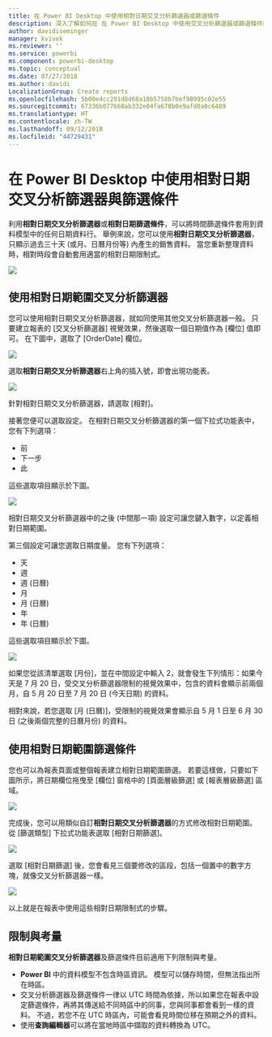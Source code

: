 ```yaml
---
title: 在 Power BI Desktop 中使用相對日期交叉分析篩選器或篩選條件
description: 深入了解如何在 在 Power BI Desktop 中使用交叉分析篩選器或篩選條件限制相對日期範圍
author: davidiseminger
manager: kvivek
ms.reviewer: ''
ms.service: powerbi
ms.component: powerbi-desktop
ms.topic: conceptual
ms.date: 07/27/2018
ms.author: davidi
LocalizationGroup: Create reports
ms.openlocfilehash: 5b00e4cc291d8d68a18b5758b7bef98995c02e55
ms.sourcegitcommit: 67336b077668ab332e04fa670b0e9afd0a0c6489
ms.translationtype: HT
ms.contentlocale: zh-TW
ms.lasthandoff: 09/12/2018
ms.locfileid: "44729431"
---
```

# <a name="use-a-relative-date-slicer-and-filter-in-power-bi-desktop"></a>在 Power BI Desktop 中使用相對日期交叉分析篩選器與篩選條件
利用**相對日期交叉分析篩選器**或**相對日期篩選條件**，可以將時間篩選條件套用到資料模型中的任何日期資料行。 舉例來說，您可以使用**相對日期交叉分析篩選器**，只顯示過去三十天 (或月、日曆月份等) 內產生的銷售資料。 當您重新整理資料時，相對時段會自動套用適當的相對日期限制式。

![](media/desktop-slicer-filter-date-range/relative-date-range-slicer-filter_01.png)

## <a name="using-the-relative-date-range-slicer"></a>使用相對日期範圍交叉分析篩選器
您可以使用相對日期交叉分析篩選器，就如同使用其他交叉分析篩選器一般。 只要建立報表的 [交叉分析篩選器] 視覺效果，然後選取一個日期值作為 [欄位] 值即可。 在下圖中，選取了 [OrderDate] 欄位。

![](media/desktop-slicer-filter-date-range/relative-date-range-slicer-filter_02.png)

選取**相對日期交叉分析篩選器**右上角的插入號，即會出現功能表。

![](media/desktop-slicer-filter-date-range/relative-date-range-slicer-filter_03.png)

針對相對日期交叉分析篩選器，請選取 [相對]。

接著您便可以選取設定。 在相對日期交叉分析篩選器的第一個下拉式功能表中，您有下列選項：

* 前
* 下一步
* 此

這些選取項目顯示於下圖。

![](media/desktop-slicer-filter-date-range/relative-date-range-slicer-filter_04.png)

相對日期交叉分析篩選器中的之後 (中間那一項) 設定可讓您鍵入數字，以定義相對日期範圍。

第三個設定可讓您選取日期度量。 您有下列選項：

* 天
* 週
* 週 (日曆)
* 月
* 月 (日曆)
* 年
* 年 (日曆)

這些選取項目顯示於下圖。

![](media/desktop-slicer-filter-date-range/relative-date-range-slicer-filter_05.png)

如果您從該清單選取 [月份]，並在中間設定中輸入 2，就會發生下列情形：如果今天是 7 月 20 日，受交叉分析篩選器限制的視覺效果中，包含的資料會顯示前兩個月，自 5 月 20 日至 7 月 20 日 (今天日期) 的資料。

相對來說，若您選取 [月 (日曆)]，受限制的視覺效果會顯示自 5 月 1 日至 6 月 30 日 (之後兩個完整的日曆月份) 的資料。

## <a name="using-the-relative-date-range-filter"></a>使用相對日期範圍篩選條件
您也可以為報表頁面或整個報表建立相對日期範圍篩選。 若要這樣做，只要如下圖所示，將日期欄位拖曳至 [欄位] 窗格中的 [頁面層級篩選] 或 [報表層級篩選] 區域。

![](media/desktop-slicer-filter-date-range/relative-date-range-slicer-filter_06.png)

完成後，您可以用類似自訂**相對日期交叉分析篩選器**的方式修改相對日期範圍。 從 [篩選類型] 下拉式功能表選取 [相對日期篩選]。

![](media/desktop-slicer-filter-date-range/relative-date-range-slicer-filter_07.png)

選取 [相對日期篩選] 後，您會看見三個要修改的區段，包括一個置中的數字方塊，就像交叉分析篩選器一樣。

![](media/desktop-slicer-filter-date-range/relative-date-range-slicer-filter_08.png)

以上就是在報表中使用這些相對日期限制式的步驟。

## <a name="limitations-and-considerations"></a>限制與考量
**相對日期範圍交叉分析篩選器**及篩選條件目前適用下列限制與考量。

* **Power BI** 中的資料模型不包含時區資訊。 模型可以儲存時間，但無法指出所在時區。
* 交叉分析篩選器及篩選條件一律以 UTC 時間為依據，所以如果您在報表中設定篩選條件，再將其傳送給不同時區中的同事，您與同事都會看到一樣的資料。 不過，若您不在 UTC 時區內，可能會看見時間位移在預期之外的資料。
* 使用**查詢編輯器**可以將在當地時區中擷取的資料轉換為 UTC。


